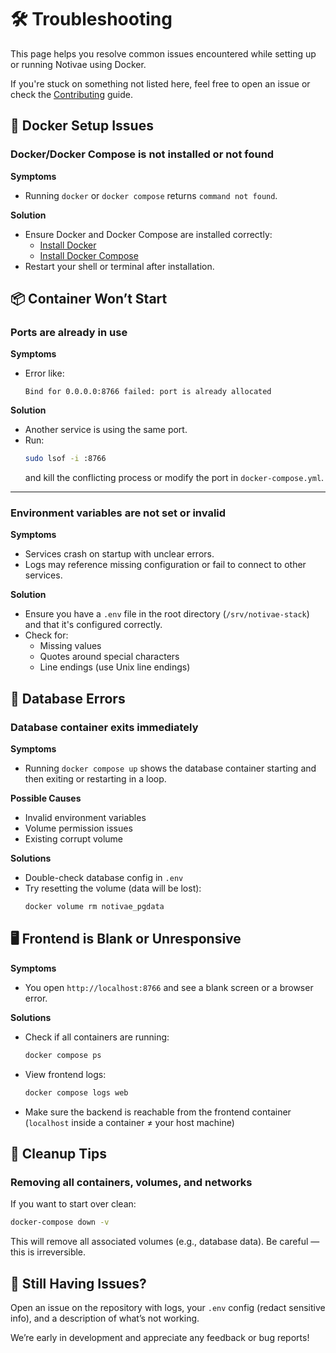 # 🛠️ Troubleshooting

This page helps you resolve common issues encountered while setting up or running Notivae using Docker.

If you're stuck on something not listed here, feel free to open an issue or check the [Contributing](../../other/contributing.md) guide.

## 🧩 Docker Setup Issues

### Docker/Docker Compose is not installed or not found

**Symptoms**
- Running `docker` or `docker compose` returns `command not found`.

**Solution**
- Ensure Docker and Docker Compose are installed correctly:
  - [Install Docker](https://docs.docker.com/get-docker/)
  - [Install Docker Compose](https://docs.docker.com/compose/install/)
- Restart your shell or terminal after installation.

## 📦 Container Won’t Start

### Ports are already in use

**Symptoms**
- Error like:
  ```
  Bind for 0.0.0.0:8766 failed: port is already allocated
  ```

**Solution**
- Another service is using the same port.
- Run:
  ```bash
  sudo lsof -i :8766
  ```
  and kill the conflicting process or modify the port in `docker-compose.yml`.

---

### Environment variables are not set or invalid

**Symptoms**
- Services crash on startup with unclear errors.
- Logs may reference missing configuration or fail to connect to other services.

**Solution**
- Ensure you have a `.env` file in the root directory (`/srv/notivae-stack`) and that it's configured correctly.
- Check for:
  - Missing values
  - Quotes around special characters
  - Line endings (use Unix line endings)

## 🧮 Database Errors

### Database container exits immediately

**Symptoms**
- Running `docker compose up` shows the database container starting and then exiting or restarting in a loop.

**Possible Causes**
- Invalid environment variables
- Volume permission issues
- Existing corrupt volume

**Solutions**
- Double-check database config in `.env`
- Try resetting the volume (data will be lost):
  ```bash
  docker volume rm notivae_pgdata
  ```

## 🖥️ Frontend is Blank or Unresponsive

**Symptoms**
- You open `http://localhost:8766` and see a blank screen or a browser error.

**Solutions**
- Check if all containers are running:
  ```bash
  docker compose ps
  ```
- View frontend logs:
  ```bash
  docker compose logs web
  ```
- Make sure the backend is reachable from the frontend container (`localhost` inside a container ≠ your host machine)

## 🧹 Cleanup Tips

### Removing all containers, volumes, and networks

If you want to start over clean:

```bash
docker-compose down -v
```

This will remove all associated volumes (e.g., database data). Be careful — this is irreversible.

## 📄 Still Having Issues?

Open an issue on the repository with logs, your `.env` config (redact sensitive info), and a description of what’s not working.

We’re early in development and appreciate any feedback or bug reports!

